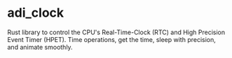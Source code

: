 # adi_clock
Rust library to control the CPU's Real-Time-Clock (RTC) and High Precision
Event Timer (HPET).  Time operations, get the time, sleep with precision, and
animate smoothly.
